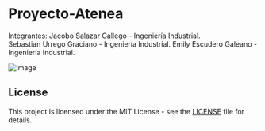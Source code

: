 # Proyecto-Atenea

Integrantes: 
Jacobo Salazar Gallego - Ingeniería Industrial.  
Sebastian Urrego Graciano - Ingeniería Industrial.
Emily Escudero Galeano - Ingeniería Industrial. 

![image](https://github.com/user-attachments/assets/24a552b5-ac77-4755-a5ea-eea270ff34e3)


## License
This project is licensed under the MIT License - see the [LICENSE](LICENSE) file for details.


